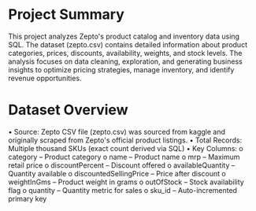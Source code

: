 # Project Summary
This project analyzes Zepto's product catalog and inventory data using SQL. The dataset (zepto.csv) contains detailed information about product categories, prices, discounts, availability, weights, and stock levels. The analysis focuses on data cleaning, exploration, and generating business insights to optimize pricing strategies, manage inventory, and identify revenue opportunities.
# Dataset Overview
•	Source: Zepto CSV file (zepto.csv) was sourced from kaggle and originally scraped from Zepto's official product listings.
•	Total Records: Multiple thousand SKUs (exact count derived via SQL)
•	Key Columns:
o	category – Product category
o	name – Product name
o	mrp – Maximum retail price
o	discountPercent – Discount offered
o	availableQuantity – Quantity available
o	discountedSellingPrice – Price after discount
o	weightInGms – Product weight in grams
o	outOfStock – Stock availability flag
o	quantity – Quantity metric for sales
o	sku_id – Auto-incremented primary key
